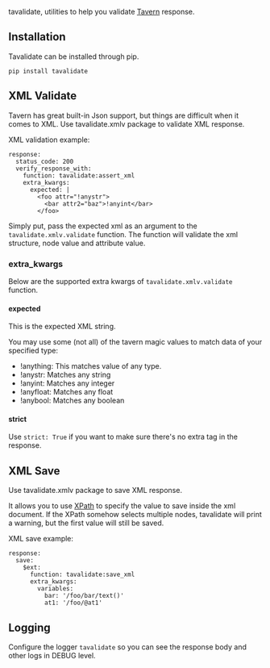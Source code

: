 tavalidate, utilities to help you validate [Tavern](https://tavern.readthedocs.io/en/latest/) response.

Installation
------------

Tavalidate can be installed through pip.

```
pip install tavalidate
```

XML Validate
----

Tavern has great built-in Json support, but things are difficult when it comes to XML.
Use tavalidate.xmlv package to validate XML response.

XML validation example:

```
response:
  status_code: 200
  verify_response_with:
    function: tavalidate:assert_xml
    extra_kwargs:
      expected: |
        <foo attr="!anystr">
          <bar attr2="baz">!anyint</bar>
        </foo>
```

Simply put, pass the expected xml as an argument to the `tavalidate.xmlv.validate` function. The
function will validate the xml structure, node value and attribute value.

### extra_kwargs

Below are the supported extra kwargs of `tavalidate.xmlv.validate` function.

#### expected

This is the expected XML string.

You may use some (not all) of the tavern magic values to match data of your specified type:

- !anything: This matches value of any type.
- !anystr: Matches any string
- !anyint: Matches any integer
- !anyfloat: Matches any float
- !anybool: Matches any boolean

#### strict

Use `strict: True` if you want to make sure there's no extra tag in the response.

XML Save
----

Use tavalidate.xmlv package to save XML response.

It allows you to use [XPath](https://en.wikipedia.org/wiki/XPath) to specify the value to save
inside the xml document. If the XPath somehow selects multiple nodes, tavalidate will print a
warning, but the first value will still be saved.

XML save example:

```
response:
  save:
    $ext:
      function: tavalidate:save_xml
      extra_kwargs:
        variables:
          bar: '/foo/bar/text()'
          at1: '/foo/@at1'
```


Logging
-------

Configure the logger `tavalidate` so you can see the response body and other logs in
DEBUG level.